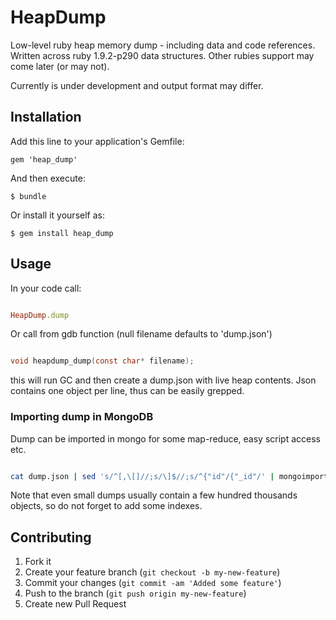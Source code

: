 # HeapDump

Low-level ruby heap memory dump - including data and code references.
Written across ruby 1.9.2-p290 data structures. Other rubies support may come later (or may not).

Currently is under development and output format may differ.

## Installation

Add this line to your application's Gemfile:

    gem 'heap_dump'

And then execute:

    $ bundle

Or install it yourself as:

    $ gem install heap_dump

## Usage

In your code call:

```ruby

HeapDump.dump
```

Or call from gdb function (null filename defaults to 'dump.json')

```c

void heapdump_dump(const char* filename);
```

this will run GC and then create a dump.json with live heap contents.
Json contains one object per line, thus can be easily grepped.

### Importing dump in MongoDB

Dump can be imported in mongo for some map-reduce, easy script access etc.

```bash

cat dump.json | sed 's/^[,\[]//;s/\]$//;s/^{"id"/{"_id"/' | mongoimport -d database_name -c collection_name --drop --type json
```

Note that even small dumps usually contain a few hundred thousands objects, so do not forget to add some indexes.


## Contributing

1. Fork it
2. Create your feature branch (`git checkout -b my-new-feature`)
3. Commit your changes (`git commit -am 'Added some feature'`)
4. Push to the branch (`git push origin my-new-feature`)
5. Create new Pull Request
